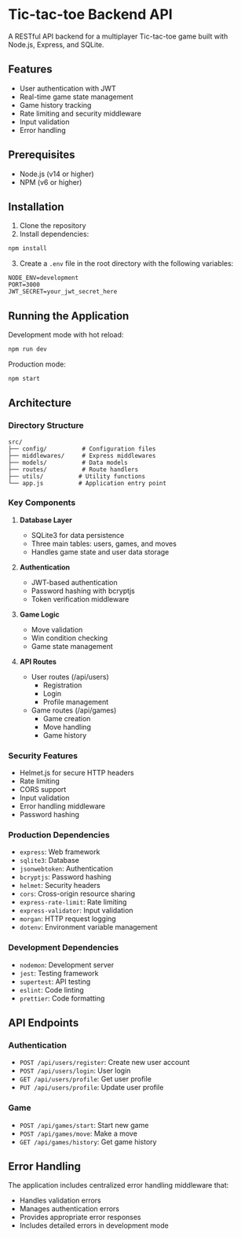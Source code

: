 # Tic-tac-toe Backend API

A RESTful API backend for a multiplayer Tic-tac-toe game built with Node.js, Express, and SQLite.

## Features

- User authentication with JWT
- Real-time game state management
- Game history tracking
- Rate limiting and security middleware
- Input validation
- Error handling

## Prerequisites

- Node.js (v14 or higher)
- NPM (v6 or higher)

## Installation

1. Clone the repository
2. Install dependencies:

```bash
npm install
```

3. Create a `.env` file in the root directory with the following variables:

```
NODE_ENV=development
PORT=3000
JWT_SECRET=your_jwt_secret_here
```

## Running the Application

Development mode with hot reload:

```bash
npm run dev
```

Production mode:

```bash
npm start
```

## Architecture

### Directory Structure

```
src/
├── config/          # Configuration files
├── middlewares/     # Express middlewares
├── models/          # Data models
├── routes/          # Route handlers
├── utils/          # Utility functions
└── app.js          # Application entry point
```

### Key Components

1. **Database Layer**

   - SQLite3 for data persistence
   - Three main tables: users, games, and moves
   - Handles game state and user data storage
2. **Authentication**

   - JWT-based authentication
   - Password hashing with bcryptjs
   - Token verification middleware
3. **Game Logic**

   - Move validation
   - Win condition checking
   - Game state management
4. **API Routes**

   - User routes (/api/users)
     - Registration
     - Login
     - Profile management
   - Game routes (/api/games)
     - Game creation
     - Move handling
     - Game history

### Security Features

- Helmet.js for secure HTTP headers
- Rate limiting
- CORS support
- Input validation
- Error handling middleware
- Password hashing

### Production Dependencies

- `express`: Web framework
- `sqlite3`: Database
- `jsonwebtoken`: Authentication
- `bcryptjs`: Password hashing
- `helmet`: Security headers
- `cors`: Cross-origin resource sharing
- `express-rate-limit`: Rate limiting
- `express-validator`: Input validation
- `morgan`: HTTP request logging
- `dotenv`: Environment variable management

### Development Dependencies

- `nodemon`: Development server
- `jest`: Testing framework
- `supertest`: API testing
- `eslint`: Code linting
- `prettier`: Code formatting

## API Endpoints

### Authentication

- `POST /api/users/register`: Create new user account
- `POST /api/users/login`: User login
- `GET /api/users/profile`: Get user profile
- `PUT /api/users/profile`: Update user profile

### Game

- `POST /api/games/start`: Start new game
- `POST /api/games/move`: Make a move
- `GET /api/games/history`: Get game history

## Error Handling

The application includes centralized error handling middleware that:

- Handles validation errors
- Manages authentication errors
- Provides appropriate error responses
- Includes detailed errors in development mode
